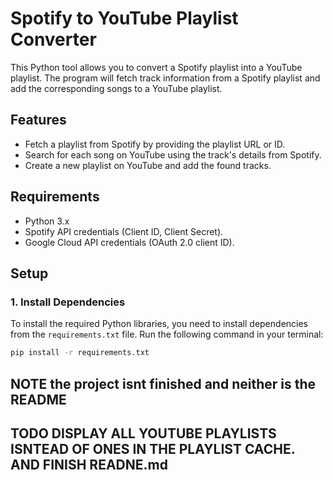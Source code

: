 # Spotify to YouTube Playlist Converter

This Python tool allows you to convert a Spotify playlist into a YouTube playlist. The program will fetch track information from a Spotify playlist and add the corresponding songs to a YouTube playlist.

## Features
- Fetch a playlist from Spotify by providing the playlist URL or ID.
- Search for each song on YouTube using the track's details from Spotify.
- Create a new playlist on YouTube and add the found tracks.
  
## Requirements
- Python 3.x
- Spotify API credentials (Client ID, Client Secret).
- Google Cloud API credentials (OAuth 2.0 client ID).

## Setup

### 1. Install Dependencies

To install the required Python libraries, you need to install dependencies from the `requirements.txt` file. Run the following command in your terminal:

```bash
pip install -r requirements.txt
```
## NOTE the project isnt finished and neither is the README 

## TODO DISPLAY ALL YOUTUBE PLAYLISTS ISNTEAD OF ONES IN THE PLAYLIST CACHE. AND FINISH READNE.md
